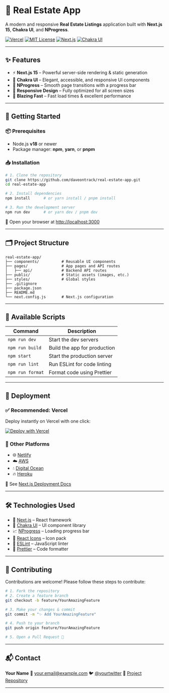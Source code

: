 

# 🏡 Real Estate App

A modern and responsive **Real Estate Listings** application built with **Next.js 15**, **Chakra UI**, and **NProgress**.

[![Vercel](https://vercelbadge.vercel.app/api/daveontrack/real-estate-app)](https://real-estate-app.vercel.app)
[![MIT License](https://img.shields.io/badge/license-MIT-green.svg)](LICENSE)
[![Next.js](https://img.shields.io/badge/Built%20with-Next.js-000?logo=next.js)](https://nextjs.org/)
[![Chakra UI](https://img.shields.io/badge/Styled%20with-Chakra%20UI-319795?logo=chakraui)](https://chakra-ui.com)

---

## ✨ Features

* ⚡ **Next.js 15** – Powerful server-side rendering & static generation
* 🎨 **Chakra UI** – Elegant, accessible, and responsive UI components
* 🔄 **NProgress** – Smooth page transitions with a progress bar
* 📱 **Responsive Design** – Fully optimized for all screen sizes
* 🚀 **Blazing Fast** – Fast load times & excellent performance

---

## 🚀 Getting Started

### 📦 Prerequisites

* Node.js **v18** or newer
* Package manager: **npm**, **yarn**, or **pnpm**

### 📥 Installation

```bash
# 1. Clone the repository
git clone https://github.com/daveontrack/real-estate-app.git
cd real-estate-app

# 2. Install dependencies
npm install      # or yarn install / pnpm install

# 3. Run the development server
npm run dev      # or yarn dev / pnpm dev
```

🔗 Open your browser at [http://localhost:3000](http://localhost:3000)

---

## 🗂️ Project Structure

```
real-estate-app/
├── components/          # Reusable UI components
├── pages/               # App pages and API routes
│   ├── api/             # Backend API routes
├── public/              # Static assets (images, etc.)
├── styles/              # Global styles
├── .gitignore
├── package.json
├── README.md
└── next.config.js       # Next.js configuration
```

---

## 📜 Available Scripts

| Command          | Description                  |
| ---------------- | ---------------------------- |
| `npm run dev`    | Start the dev servers        |
| `npm run build`  | Build the app for production |
| `npm start`      | Start the production server  |
| `npm run lint`   | Run ESLint for code linting  |
| `npm run format` | Format code using Prettier   |

---

## 🚢 Deployment

### ✅ Recommended: **Vercel**

Deploy instantly on Vercel with one click:

[![Deploy with Vercel](https://vercel.com/button)](https://vercel.com/new?utm_medium=default-template&filter=next.js&utm_source=create-next-app&utm_campaign=create-next-app-readme)

### 🧭 Other Platforms

* 🌐 [Netlify](https://www.netlify.com)
* ☁️ [AWS](https://aws.amazon.com)
* 💧 [Digital Ocean](https://www.digitalocean.com)
* 🔥 [Heroku](https://www.heroku.com)

📘 See [Next.js Deployment Docs](https://nextjs.org/docs/pages/building-your-application/deploying)

---

## 🛠️ Technologies Used

* 🧠 [Next.js](https://nextjs.org) – React framework
* 🎨 [Chakra UI](https://chakra-ui.com) – UI component library
* 📈 [NProgress](https://ricostacruz.com/nprogress/) – Loading progress bar
* 💎 [React Icons](https://react-icons.github.io/react-icons/) – Icon pack
* 🧹 [ESLint](https://eslint.org) – JavaScript linter
* 🧼 [Prettier](https://prettier.io) – Code formatter

---

## 🙌 Contributing

Contributions are welcome!
Please follow these steps to contribute:

```bash
# 1. Fork the repository
# 2. Create a feature branch
git checkout -b feature/YourAmazingFeature

# 3. Make your changes & commit
git commit -m "✨ Add YourAmazingFeature"

# 4. Push to your branch
git push origin feature/YourAmazingFeature

# 5. Open a Pull Request 🚀
```

---

## 📬 Contact

**Your Name**
📧 [your.email@example.com](mailto:your.dawitberiso@gmail.com.com)
🐦 [@yourtwitter](https://twitter.com/daveontrack)
🔗 [Project Repository](https://github.com/daveontrack/real-estate-app)

---

